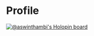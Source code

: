 # Profile
[![@aswinthambi's Holopin board](https://holopin.me/aswinthambi)](https://holopin.io/@aswinthambi)
